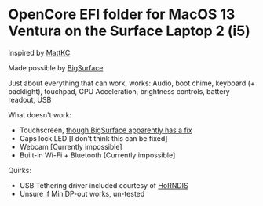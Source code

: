 # OpenCore EFI folder for MacOS 13 Ventura on the Surface Laptop 2 (i5)
Inspired by [MattKC](https://github.com/itsmattkc/OpenCore-SL3-BigSur/blob/master/README.md)

Made possible by [BigSurface](https://github.com/Xiashangning/BigSurface)

Just about everything that can work, works: Audio, boot chime, keyboard (+ backlight), touchpad, GPU Acceleration, brightness controls, battery readout, USB

What doesn't work:
- Touchscreen, [though BigSurface apparently has a fix](https://github.com/Xiashangning/BigSurface)
- Caps lock LED [I don't think this can be fixed]
- Webcam [Currently impossible]
- Built-in Wi-Fi + Bluetooth [Currently impossible]

Quirks:
- USB Tethering driver included courtesy of [HoRNDIS](https://github.com/jwise/HoRNDIS)
- Unsure if MiniDP-out works, un-tested
